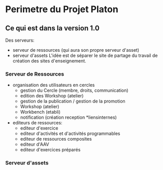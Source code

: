 
# Perimetre du Projet Platon 

## Ce qui est dans la version 1.0 

Des serveurs:   
- serveur de ressources (qui aura son propre serveur d'asset) 
- serveur d'assets 
L'idée est de séparer le site de partage du travail de création des sites d'enseignement.

### Serveur de Ressources 

- organisation des utilisateurs en cercles  
  - gestion du Cercle (membre, droits, communication)
  - edition des Workshop (atelier)
  - gestion de la publication / gestion de la promotion 
  - Workshop (atelier)
  - Workbench (etabli)
  - notification (création  reception *liensinternes)
- editeurs de ressources:  
  - editeur d'exercice 
  - editeur d'activités et d'activités programmables 
  - editeur de ressources composites 
  - editeur d'AAV  
  - editeur d'exercices préparés

### Serveur d'assets

